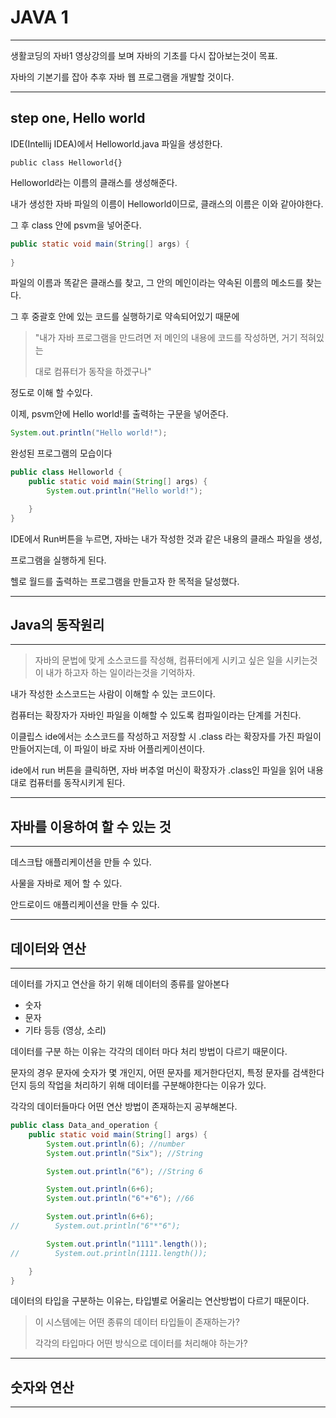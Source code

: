 # JAVA 1

---

생활코딩의 자바1 영상강의를 보며 자바의 기초를 다시 잡아보는것이 목표.

자바의 기본기를 잡아 추후 자바 웹 프로그램을 개발할 것이다.

---

## step one, Hello world

IDE(Intellij IDEA)에서 Helloworld.java 파일을 생성한다.

```public class Helloworld{}```

Helloworld라는 이름의 클래스를 생성해준다.

내가 생성한 자바 파일의 이름이 Helloworld이므로, 클래스의 이름은 이와 같아야한다.

그 후 class 안에 psvm을 넣어준다.

```java
public static void main(String[] args) {
    
}
```

파일의 이름과 똑같은 클래스를 찾고, 그 안의 메인이라는 약속된 이름의 메소드를 찾는다.

그 후 중괄호 안에 있는 코드를 실행하기로 약속되어있기 때문에

> "내가 자바 프로그램을 만드려면 저 메인의 내용에 코드를 작성하면, 거기 적혀있는
>
> 대로 컴퓨터가 동작을 하겠구나"

정도로 이해 할 수있다.

이제, psvm안에 Hello world!를 출력하는 구문을 넣어준다.

```java
System.out.println("Hello world!");
```

완성된 프로그램의 모습이다

```java
public class Helloworld {
    public static void main(String[] args) {
        System.out.println("Hello world!");

    }
}
```

IDE에서 Run버튼을 누르면, 자바는 내가 작성한 것과 같은 내용의 클래스 파일을 생성,

프로그램을 실행하게 된다.

헬로 월드를 출력하는 프로그램을 만들고자 한 목적을 달성했다.

---

## Java의 동작원리

---

> 자바의 문법에 맞게 소스코드를 작성해, 컴퓨터에게 시키고 싶은 일을 시키는것이 내가 하고자 하는 일이라는것을 기억하자.

내가 작성한 소스코드는 사람이 이해할 수 있는 코드이다.

컴퓨터는 확장자가 자바인 파일을 이해할 수 있도록 컴파일이라는 단계를 거친다.

이클립스 ide에서는 소스코드를 작성하고 저장할 시 .class 라는 확장자를 가진 파일이 만들어지는데, 이 파일이 바로 자바 어플리케이션이다.

ide에서 run 버튼을 클릭하면, 자바 버추얼 머신이 확장자가 .class인 파일을 읽어 내용대로 컴퓨터를 동작시키게 된다.

---

## 자바를 이용하여 할 수 있는 것

---

데스크탑 애플리케이션을 만들 수 있다.

사물을 자바로 제어 할 수 있다.

안드로이드 애플리케이션을 만들 수 있다.

---

## 데이터와 연산

---

데이터를 가지고 연산을 하기 위해 데이터의 종류를 알아본다

- 숫자
- 문자
- 기타 등등 (영상, 소리)

데이터를 구분 하는 이유는 각각의 데이터 마다 처리 방법이 다르기 때문이다.

문자의 경우 문자에 숫자가 몇 개인지, 어떤 문자를 제거한다던지, 특정 문자를 검색한다던지 등의 작업을 처리하기 위해 데이터를 구분해야한다는 이유가 있다.

각각의 데이터들마다 어떤 연산 방법이 존재하는지 공부해본다.

``` java
public class Data_and_operation {
    public static void main(String[] args) {
        System.out.println(6); //number
        System.out.println("Six"); //String

        System.out.println("6"); //String 6

        System.out.println(6+6);
        System.out.println("6"+"6"); //66

        System.out.println(6+6);
//        System.out.println("6"*"6");

        System.out.println("1111".length());
//        System.out.println(1111.length());

    }
}

```



데이터의 타입을 구분하는 이유는, 타입별로 어울리는 연산방법이 다르기 때문이다.

> 이 시스템에는 어떤 종류의 데이터 타입들이 존재하는가?
>
> 각각의 타입마다 어떤 방식으로 데이터를 처리해야 하는가?

---

## 숫자와 연산

---

